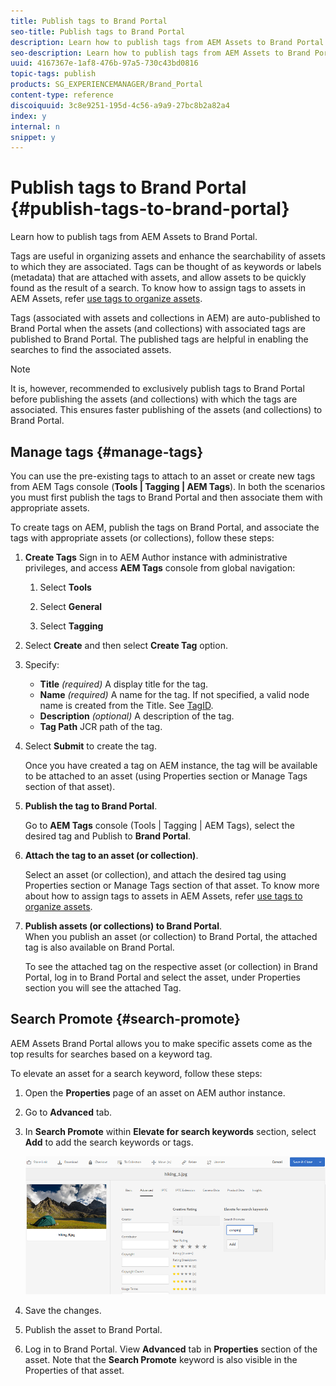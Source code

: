 ```yaml
---
title: Publish tags to Brand Portal
seo-title: Publish tags to Brand Portal
description: Learn how to publish tags from AEM Assets to Brand Portal.
seo-description: Learn how to publish tags from AEM Assets to Brand Portal.
uuid: 4167367e-1af8-476b-97a5-730c43bd0816
topic-tags: publish
products: SG_EXPERIENCEMANAGER/Brand_Portal
content-type: reference
discoiquuid: 3c8e9251-195d-4c56-a9a9-27bc8b2a82a4
index: y
internal: n
snippet: y
---
```


# Publish tags to Brand Portal {#publish-tags-to-brand-portal}

Learn how to publish tags from AEM Assets to Brand Portal.

Tags are useful in organizing assets and enhance the searchability of assets to which they are associated. Tags can be thought of as keywords or labels (metadata) that are attached with assets, and allow assets to be quickly found as the result of a search. To know how to assign tags to assets in AEM Assets, refer [use tags to organize assets](https://helpx.adobe.com/experience-manager/6-5/assets/using/organize-assets.html#Usetagstoorganizeassets).

Tags (associated with assets and collections in AEM) are auto-published to Brand Portal when the assets (and collections) with associated tags are published to Brand Portal. The published tags are helpful in enabling the searches to find the associated assets.

>[!NOTE]
>
>It is, however, recommended to exclusively publish tags to Brand Portal before publishing the assets (and collections) with which the tags are associated. This ensures faster publishing of the assets (and collections) to Brand Portal.

## Manage tags {#manage-tags}

You can use the pre-existing tags to attach to an asset or create new tags from AEM Tags console (**Tools | Tagging | AEM Tags**). In both the scenarios you must first publish the tags to Brand Portal and then associate them with appropriate assets.

To create tags on AEM, publish the tags on Brand Portal, and associate the tags with appropriate assets (or collections), follow these steps:

1. **Create Tags**
Sign in to AEM Author instance with administrative privileges, and access **AEM Tags** console from global navigation:

   1. Select **Tools**

   2. Select **General**

   3. Select **Tagging**

2. Select **Create** and then select **Create Tag** option.
3. Specify:

    * **Title**
      *(required)* A display title for the tag.
    * **Name**
      *(required)* A name for the tag. If not specified, a valid node name is created from the Title. See [TagID](https://helpx.adobe.com/experience-manager/6-5/sites/developing/using/framework.html#TagID).
    * **Description**
      *(optional)* A description of the tag.
    * **Tag Path**
      JCR path of the tag.

4. Select **Submit** to create the tag.

   Once you have created a tag on AEM instance, the tag will be available to be attached to an asset (using Properties section or Manage Tags section of that asset).

5. **Publish the tag to Brand Portal**.

   Go to **AEM Tags** console (Tools | Tagging | AEM Tags), select the desired tag and Publish to **Brand Portal**.

6. **Attach the tag to an asset (or collection)**.

   Select an asset (or collection), and attach the desired tag using Properties section or Manage Tags section of that asset. To know more about how to assign tags to assets in AEM Assets, refer [use tags to organize assets](https://helpx.adobe.com/experience-manager/6-5/assets/using/organize-assets.html#Usetagstoorganizeassets).

7. **Publish assets (or collections) to Brand Portal**.  
   When you publish an asset (or collection) to Brand Portal, the attached tag is also available on Brand Portal.

   To see the attached tag on the respective asset (or collection) in Brand Portal, log in to Brand Portal and select the asset, under Properties section you will see the attached Tag.

## Search Promote {#search-promote}

AEM Assets Brand Portal allows you to make specific assets come as the top results for searches based on a keyword tag.

To elevate an asset for a search keyword, follow these steps:

1. Open the **Properties** page of an asset on AEM author instance.
2. Go to **Advanced** tab.
3. In **Search Promote** within **Elevate for search keywords** section, select **Add** to add the search keywords or tags.

   ![](assets/search-promote.png)

4. Save the changes.
5. Publish the asset to Brand Portal.
6. Log in to Brand Portal. View **Advanced** tab in **Properties** section of the asset.
Note that the **Search Promote** keyword is also visible in the Properties of that asset.
